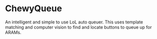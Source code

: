 # ChewyQueue
An intelligent and simple to use LoL auto queuer. This uses template matching and computer vision to find and locate buttons to queue up for ARAMs.

